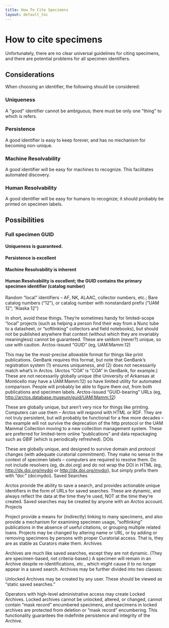 ```yaml
---
title: How To Cite Specimens
layout: default_toc
---
```


# How to cite specimens

Unfortunately, there are no clear universal guidelines for citing specimens, and there are potential problems for all specimen identifiers. 

## Considerations 

When choosing an identifier, the following should be considered:

### Uniqueness

A "good" identifier cannot be ambiguous; there must be only one "thing" to which is refers.

### Persistence

A good identifier is easy to keep forever, and has no mechanism for becoming non-unique.

### Machine Resolvability

A good identifier will be easy for machines to recognize. This facilitates automated discovery.

### Human Resolvability

A good identifier  will be easy for humans to recognize; it should probably be printed on specimen labels.


## Possibilities

### Full specimen GUID

#### Uniqueness is guaranteed.
#### Persistence is excellent
#### Machine Resolvability is inherent
#### Human Resolvability is excellent; the GUID contains the primary specimen identifier (catalog number)




Random “local” identifiers – AF, NK, ALAAC, collector numbers, etc.; Bare catalog numbers (“12”), or catalog number with nonstandard prefix (“UAM 12”; “Alaska 12”)

In short, avoid these things. They’re sometimes handy for limited-scope “local” projects (such as helping a person find their way from a Nunc tube to a datasheet, or “softlinking” collectors and field notebooks), but should not be published anywhere that context (without which they are invariably meaningless) cannot be guaranteed. These are seldom (never?) unique, so use with caution.
Arctos-issued “GUID” (eg, UAM:Mamm:12)

This may be the most-precise allowable format for things like print publications. GenBank requires this format, but note that GenBank’s registration system (1) ensures uniqueness, and (2) does not necessarily match what’s in Arctos. (Arctos “COA” is “COA<USA>” in GenBank, for example.) These are not necessarily globally unique (the University of Arkansas at Monticello may have a UAM:Mamm:12) so have limited utility for automated comparison. People will probably be able to figure them out, from both publications and specimen labels.
Arctos-issued “GUID-bearing” URLs (eg, http://arctos.database.museum/guid/UAM:Mamm:12)

These are globally unique, but aren’t very nice for things like printing. Computers can use them – Arctos will respond with HTML or RDF. They are not truly persistent, but will probably be functional for a few more decades – the example will not survive the deprecation of the http protocol or the UAM Mammal Collection moving to a new collection management system. These are preferred for limited-term online “publications” and data repackaging such as GBIF (which is periodically refreshed).
DOIs

These are globally unique, and designed to survive domain and protocol changes (with adequate curatorial commitment). They make no sense in the context of specimen labels – computers are required to resolve them. Do not include resolvers (eg, dx.doi.org) and do not wrap the DOI in HTML (eg, <a href=”http://dx.doi.org/mydoi“>http://dx.doi.org/mydoi</a> or http://dx.doi.org/mydoi), but simply prefix them with “doi:” (doi:mydoi).
Saved Searches

Arctos provide the ability to save a search, and provides actionable unique identifiers in the form of URLs for saved searches. These are dynamic, and always reflect the data at the time they’re used, NOT at the time they’re created. Saved searches may be created by anyone with an Arctos account.
Projects

Project provide a means for (indirectly) linking to many  specimens, and also provide a mechanism for examining specimen usage, “softlinking” publications in the absence of useful citations, or grouping multiple related loans. Projects may be changed by altering name or URL, or by adding or removing specimens by persons with proper Curatorial access. That is, they are as stable as Curators make them.
Archives

Archives are much like saved searches, except they are not dynamic. (They are specimen-based, not criteria-based.) A specimen will remain in an Archive despite re-identifications, etc., which might cause it to no longer appear in a saved search. Archives may be further divided into two classes:

Unlocked Archives may be created by any user. These should be viewed as “static saved searches.”

Operators with high-level administrative access may create Locked Archives. Locked archives cannot be unlocked, altered, or changed, cannot contain “mask record” encumbered specimens, and specimens in locked archives are protected from deletion or “mask record” encumbering. This functionality guarantees the indefinite persistence and integrity of the Archive.